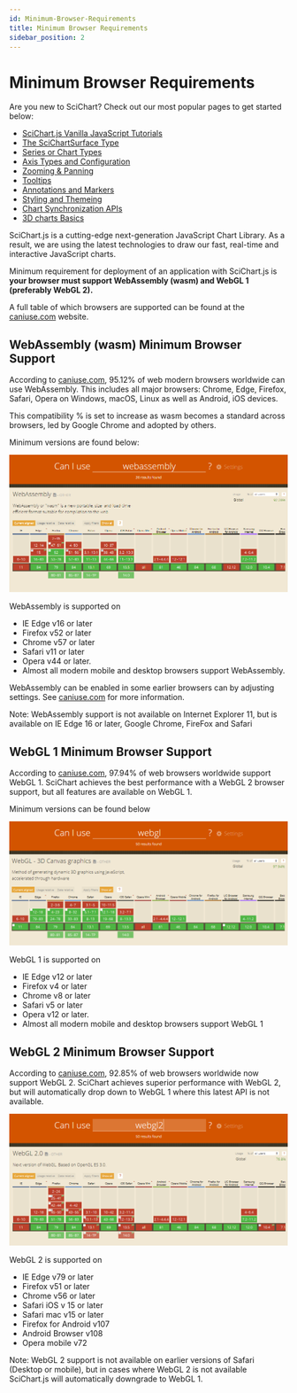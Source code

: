 ```yaml
---
id: Minimum-Browser-Requirements
title: Minimum Browser Requirements
sidebar_position: 2
---
```


# Minimum Browser Requirements

Are you new to SciChart? Check out our most popular pages to get started
below:

- [SciChart.js Vanilla JavaScript Tutorials](/docs/get-started/tutorials-js/01/README.md)   
- [The SciChartSurface Type](/docs/2d-charts/surface/scichart-surface-type/README.md)               
- [Series or Chart Types](/docs/2d-charts/chart-types/renderable-series-api-overview/README.md)
- [Axis Types and Configuration](/docs/2d-charts/axis-api/axis-api-overview/README.md)
- [Zooming & Panning](/docs/2d-charts/chart-modifier-api/zooming-and-panning/zoom-pan-modifier/README.md)
- [Tooltips](/docs/2d-charts/chart-modifier-api/rollover-modifier/README.md)
- [Annotations and Markers](/docs/2d-charts/annotations-api/annotations-api-overview/README.md)
- [Styling and Themeing](/docs/2d-charts/styling-and-theming/theme-manager-api/README.md)
- [Chart Synchronization APIs](/docs/2d-charts/chart-synchronization-api/synchronizing-multiple-charts/README.md)
- [3D charts Basics](/docs/3d-charts/scichart-3d-basics/scichart-3d-basics-overview/README.md) 


SciChart.js is a cutting-edge next-generation JavaScript Chart Library.
As a result, we are using the latest technologies to draw our fast,
real-time and interactive JavaScript charts.

Minimum requirement for deployment of an application with SciChart.js is
**your browser must support WebAssembly (wasm) and WebGL 1 (preferably
WebGL 2).**

A full table of which browsers are supported can be found at
the [caniuse.com](https://caniuse.com/) website.

## WebAssembly (wasm) Minimum Browser Support

According
to [caniuse.com](https://caniuse.com/#search=webassembly),
95.12% of web modern browsers worldwide can use WebAssembly. This
includes all major browsers: Chrome, Edge, Firefox, Safari, Opera on
Windows, macOS, Linux as well as Android, iOS devices.

This compatibility % is set to increase as wasm becomes a standard
across browsers, led by Google Chrome and adopted by others.

Minimum versions are found below:

[![WebAssembly (wasm) Minimum Browser Support](images/can-i-use-wasm.png)](https://caniuse.com/#search=webassembly)

WebAssembly is supported on

- IE Edge v16 or later
- Firefox v52 or later
- Chrome v57 or later
- Safari v11 or later
- Opera v44 or later.
- Almost all modern mobile and desktop browsers support WebAssembly.

WebAssembly can be enabled in some earlier browsers can by adjusting
settings.
See [caniuse.com](https://caniuse.com/#search=webassembly)
for more information.

Note: WebAssembly support is not available on Internet Explorer 11, but
is available on IE Edge 16 or later, Google Chrome, FireFox and Safari

## WebGL 1 Minimum Browser Support

According
to [caniuse.com](https://caniuse.com/#search=webgl),
97.94% of web browsers worldwide support WebGL 1. SciChart achieves the
best performance with a WebGL 2 browser support, but all features are
available on WebGL 1.

Minimum versions can be found below

[![WebGL 1 Minimum Browser Support](images/can-i-use-webgl1.png)](https://caniuse.com/#search=webgl)

WebGL 1 is supported on

- IE Edge v12 or later
- Firefox v4 or later
- Chrome v8 or later
- Safari v5 or later
- Opera v12 or later.
- Almost all modern mobile and desktop browsers support WebGL 1


## WebGL 2 Minimum Browser Support

According
to [caniuse.com](https://caniuse.com/#search=webgl),
92.85% of web browsers worldwide now support WebGL 2. SciChart achieves
superior performance with WebGL 2, but will automatically drop down to
WebGL 1 where this latest API is not available.

 

[![WebGL 2 Minimum Browser Support](images/can-i-use-webgl2.png)](https://caniuse.com/#search=webgl2)

WebGL 2 is supported on

- IE Edge v79 or later
- Firefox v51 or later
- Chrome v56 or later
- Safari iOS v 15 or later
- Safari mac v15 or later
- Firefox for Android v107
- Android Browser v108
- Opera mobile v72



Note: WebGL 2 support is not available on earlier versions of Safari
(Desktop or mobile), but in cases where WebGL 2 is not available
SciChart.js will automatically downgrade to WebGL 1.


 


 

 
